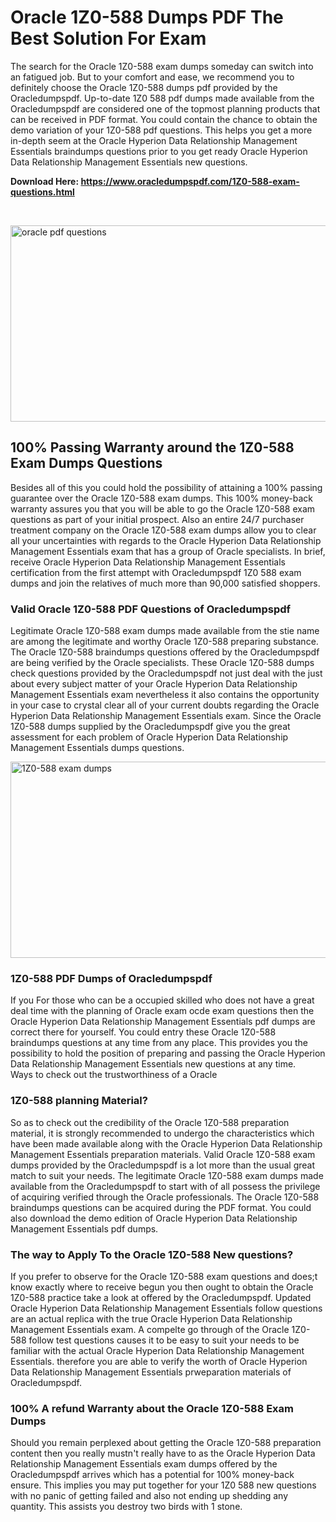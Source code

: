 <h1>Oracle 1Z0-588 Dumps PDF The Best Solution For Exam</h1>
<p>The search for the Oracle 1Z0-588 exam dumps someday can switch into an fatigued job. But to your comfort and ease, we recommend you to definitely choose the Oracle 1Z0-588 dumps pdf provided by the Oracledumpspdf. Up-to-date 1Z0 588 pdf dumps made available from the Oracledumpspdf are considered one of the topmost planning products that can be received in PDF format. You could contain the chance to obtain the demo variation of your 1Z0-588 pdf questions. This helps you get a more in-depth seem at the Oracle Hyperion Data Relationship Management Essentials braindumps questions prior to you get ready Oracle Hyperion Data Relationship Management Essentials new questions.</p>
<p><strong>Download Here: <a href="https://www.oracledumpspdf.com/1Z0-588-exam-questions.html">https://www.oracledumpspdf.com/1Z0-588-exam-questions.html</a></strong></p>
<p>&nbsp;</p>
<p><span style="font-weight: 400;"><img style="display: block; margin-left: auto; margin-right: auto;" src="https://i.ibb.co/RCKYBmz/digital-marketing-Made-with-Poster-My-Wall.jpg" alt="oracle pdf questions" width="850" height="314" /></span></p>
<h2><strong>100% Passing Warranty around the 1Z0-588 Exam Dumps Questions</strong></h2>
<p>Besides all of this you could hold the possibility of attaining a 100% passing guarantee over the Oracle 1Z0-588 exam dumps. This 100% money-back warranty assures you that you will be able to go the Oracle 1Z0-588 exam questions as part of your initial prospect. Also an entire 24/7 purchaser treatment company on the Oracle 1Z0-588 exam dumps allow you to clear all your uncertainties with regards to the Oracle Hyperion Data Relationship Management Essentials exam that has a group of Oracle specialists. In brief, receive Oracle Hyperion Data Relationship Management Essentials certification from the first attempt with Oracledumpspdf 1Z0 588 exam dumps and join the relatives of much more than 90,000 satisfied shoppers.</p>
<h3><strong>Valid Oracle 1Z0-588 PDF Questions of Oracledumpspdf</strong></h3>
<p>Legitimate Oracle 1Z0-588 exam dumps made available from the stie name are among the legitimate and worthy Oracle 1Z0-588 preparing substance. The Oracle 1Z0-588 braindumps questions offered by the Oracledumpspdf are being verified by the Oracle specialists. These Oracle 1Z0-588 dumps check questions provided by the Oracledumpspdf not just deal with the just about every subject matter of your Oracle Hyperion Data Relationship Management Essentials exam nevertheless it also contains the opportunity in your case to crystal clear all of your current doubts regarding the Oracle Hyperion Data Relationship Management Essentials exam. Since the Oracle 1Z0-588 dumps supplied by the Oracledumpspdf give you the great assessment for each problem of Oracle Hyperion Data Relationship Management Essentials dumps questions.</p>
<p><a href="https://www.oracledumpspdf.com/1Z0-588-exam-questions.html"><span style="font-weight: 400;"><img style="display: block; margin-left: auto; margin-right: auto;" src="https://i.ibb.co/zfVYYs0/Digital-Marketing-Agency-Made-with-Poster-My-Wall-1.jpg" alt="1Z0-588 exam dumps" width="850" height="314" /></span></a></p>
<h3><strong>1Z0-588 PDF Dumps of Oracledumpspdf</strong></h3>
<p>If you For those who can be a occupied skilled who does not have a great deal time with the planning of Oracle exam ocde exam questions then the Oracle Hyperion Data Relationship Management Essentials pdf dumps are correct there for yourself. You could entry these Oracle 1Z0-588 braindumps questions at any time from any place. This provides you the possibility to hold the position of preparing and passing the Oracle Hyperion Data Relationship Management Essentials new questions at any time.<br />Ways to check out the trustworthiness of a Oracle</p>
<h3>1Z0-588 planning Material?</h3>
<p>So as to check out the credibility of the Oracle 1Z0-588 preparation material, it is strongly recommended to undergo the characteristics which have been made available along with the Oracle Hyperion Data Relationship Management Essentials preparation materials. Valid Oracle 1Z0-588 exam dumps provided by the Oracledumpspdf is a lot more than the usual great match to suit your needs. The legitimate Oracle 1Z0-588 exam dumps made available from the Oracledumpspdf to start with of all possess the privilege of acquiring verified through the Oracle professionals. The Oracle 1Z0-588 braindumps questions can be acquired during the PDF format. You could also download the demo edition of Oracle Hyperion Data Relationship Management Essentials pdf dumps.</p>
<h3>The way to Apply To the Oracle 1Z0-588 New questions?</h3>
<p>If you prefer to observe for the Oracle 1Z0-588 exam questions and does;t know exactly where to receive begun you then ought to obtain the Oracle 1Z0-588 practice take a look at offered by the Oracledumpspdf. Updated Oracle Hyperion Data Relationship Management Essentials follow questions are an actual replica with the true Oracle Hyperion Data Relationship Management Essentials exam. A compelte go through of the Oracle 1Z0-588 follow test questions causes it to be easy to suit your needs to be familiar with the actual Oracle Hyperion Data Relationship Management Essentials. therefore you are able to verify the worth of Oracle Hyperion Data Relationship Management Essentials prweparation materials of Oracledumpspdf.</p>
<h3><strong>100% A refund Warranty about the Oracle 1Z0-588 Exam Dumps</strong></h3>
<p>Should you remain perplexed about getting the Oracle 1Z0-588 preparation content then you really mustn't really have to as the Oracle Hyperion Data Relationship Management Essentials exam dumps offered by the Oracledumpspdf arrives which has a potential for 100% money-back ensure. This implies you may put together for your 1Z0 588 new questions with no panic of getting failed and also not ending up shedding any quantity. This assists you destroy two birds with 1 stone.</p>
